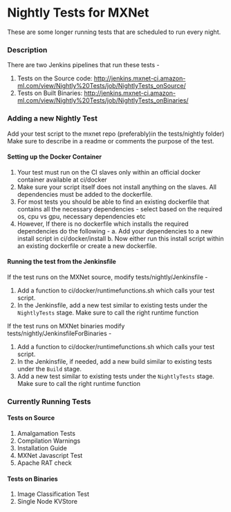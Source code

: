 # Nightly Tests for MXNet 

These are some longer running tests that are scheduled to run every night. 

### Description
There are two Jenkins pipelines that run these tests - 
1. Tests on the Source code: http://jenkins.mxnet-ci.amazon-ml.com/view/Nightly%20Tests/job/NightlyTests_onSource/
2. Tests on Built Binaries: http://jenkins.mxnet-ci.amazon-ml.com/view/Nightly%20Tests/job/NightlyTests_onBinaries/

### Adding a new Nightly Test
Add your test script to the mxnet repo (preferably)in the tests/nightly folder)
Make sure to describe in a readme or comments the purpose of the test. 

#### Setting up the Docker Container 
1. Your test must run on the CI slaves only within an official docker container available at ci/docker
2. Make sure your script itself does not install anything on the slaves. All dependencies must be added to the dockerfile.
3. For most tests you should be able to find an existing dockerfile that contains all the necessary dependencies - select based on the required os, cpu vs gpu, necessary dependencies etc
4. However, If there is no dockerfile which installs the required dependencies do the following - 
    a. Add your dependencies to a new install script in ci/docker/install
    b. Now either run this install script within an existing dockerfile or create a new dockerfile. 

#### Running the test from the Jenkinsfile
If the test runs on the MXNet source, modify tests/nightly/Jenkinsfile - 
1. Add a function to ci/docker/runtimefunctions.sh which calls your test script. 
2. In the Jenkinsfile, add a new test similar to existing tests under the `NightlyTests` stage. Make sure to call the right runtime function

If the test runs on MXNet binaries modify tests/nightly/JenkinsfileForBinaries -
1. Add a function to ci/docker/runtimefunctions.sh which calls your test script. 
2. In the Jenkinsfile, if needed, add a new build similar to existing tests under the `Build` stage. 
3. Add a new test similar to existing tests under the `NightlyTests` stage. Make sure to call the right runtime function

### Currently Running Tests

#### Tests on Source
1. Amalgamation Tests
2. Compilation Warnings
3. Installation Guide
4. MXNet Javascript Test
5. Apache RAT check

#### Tests on Binaries
1. Image Classification Test
2. Single Node KVStore 
